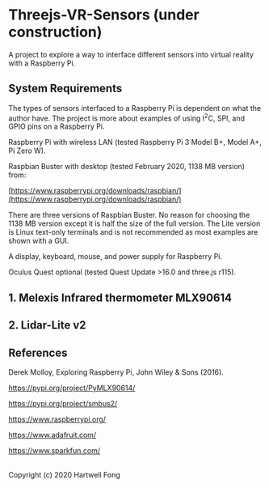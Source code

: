 # Threejs-VR-Sensors (under construction)

A project to explore a way to interface different sensors into virtual reality with a Raspberry Pi.

## System Requirements

The types of sensors interfaced to a Raspberry Pi is dependent on what the author have. The project is more about examples of using I<sup>2</sup>C, SPI, and GPIO pins on a Raspberry Pi.<br>

Raspberry Pi with wireless LAN (tested Raspberry Pi 3 Model B+, Model A+, Pi Zero W).<br>

Raspbian Buster with desktop (tested February 2020, 1138 MB version) from:

[https://www.raspberrypi.org/downloads/raspbian/](https://www.raspberrypi.org/downloads/raspbian/)

There are three versions of Raspbian Buster. No reason for choosing the 1138 MB version except it is half the size of the full version. The Lite version is Linux text-only terminals and is not recommended as most examples are shown with a GUI.

A display, keyboard, mouse, and power supply for Raspberry Pi.

Oculus Quest optional (tested Quest Update >16.0 and three.js r115).<br>

## 1. Melexis Infrared thermometer MLX90614

## 2. Lidar-Lite v2

## References

Derek Molloy, Exploring Raspberry Pi, John Wiley & Sons (2016).

https://pypi.org/project/PyMLX90614/

https://pypi.org/project/smbus2/

https://www.raspberrypi.org/

https://www.adafruit.com/

https://www.sparkfun.com/

<br>Copyright (c) 2020 Hartwell Fong
